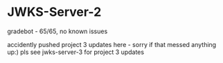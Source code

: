 ﻿# JWKS-Server-2

gradebot - 65/65, no known issues

accidently pushed project 3 updates here - sorry if that messed anything up:) pls see jwks-server-3 for project 3 updates
